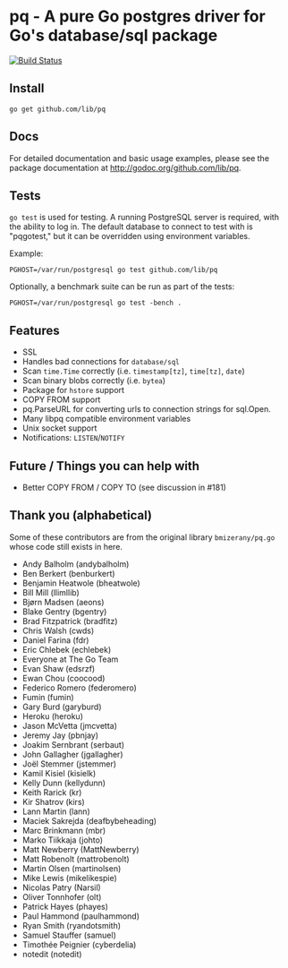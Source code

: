 # pq - A pure Go postgres driver for Go's database/sql package

[![Build Status](https://travis-ci.org/lib/pq.png?branch=master)](https://travis-ci.org/lib/pq)

## Install

	go get github.com/lib/pq

## Docs

For detailed documentation and basic usage examples, please see the package
documentation at <http://godoc.org/github.com/lib/pq>.

## Tests

`go test` is used for testing.  A running PostgreSQL server is
required, with the ability to log in.  The default database to connect
to test with is "pqgotest," but it can be overridden using environment
variables.

Example:

	PGHOST=/var/run/postgresql go test github.com/lib/pq

Optionally, a benchmark suite can be run as part of the tests:

	PGHOST=/var/run/postgresql go test -bench .

## Features

* SSL
* Handles bad connections for `database/sql`
* Scan `time.Time` correctly (i.e. `timestamp[tz]`, `time[tz]`, `date`)
* Scan binary blobs correctly (i.e. `bytea`)
* Package for `hstore` support
* COPY FROM support
* pq.ParseURL for converting urls to connection strings for sql.Open.
* Many libpq compatible environment variables
* Unix socket support
* Notifications: `LISTEN`/`NOTIFY`

## Future / Things you can help with

* Better COPY FROM / COPY TO (see discussion in #181)

## Thank you (alphabetical)

Some of these contributors are from the original library `bmizerany/pq.go` whose
code still exists in here.

* Andy Balholm (andybalholm)
* Ben Berkert (benburkert)
* Benjamin Heatwole (bheatwole)
* Bill Mill (llimllib)
* Bjørn Madsen (aeons)
* Blake Gentry (bgentry)
* Brad Fitzpatrick (bradfitz)
* Chris Walsh (cwds)
* Daniel Farina (fdr)
* Eric Chlebek (echlebek)
* Everyone at The Go Team
* Evan Shaw (edsrzf)
* Ewan Chou (coocood)
* Federico Romero (federomero)
* Fumin (fumin)
* Gary Burd (garyburd)
* Heroku (heroku)
* Jason McVetta (jmcvetta)
* Jeremy Jay (pbnjay)
* Joakim Sernbrant (serbaut)
* John Gallagher (jgallagher)
* Joël Stemmer (jstemmer)
* Kamil Kisiel (kisielk)
* Kelly Dunn (kellydunn)
* Keith Rarick (kr)
* Kir Shatrov (kirs)
* Lann Martin (lann)
* Maciek Sakrejda (deafbybeheading)
* Marc Brinkmann (mbr)
* Marko Tiikkaja (johto)
* Matt Newberry (MattNewberry)
* Matt Robenolt (mattrobenolt)
* Martin Olsen (martinolsen)
* Mike Lewis (mikelikespie)
* Nicolas Patry (Narsil)
* Oliver Tonnhofer (olt)
* Patrick Hayes (phayes)
* Paul Hammond (paulhammond)
* Ryan Smith (ryandotsmith)
* Samuel Stauffer (samuel)
* Timothée Peignier (cyberdelia)
* notedit (notedit)
